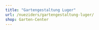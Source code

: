 ```yaml
---
title: "Gartengestaltung Luger"
url: /nueziders/gartengestaltung-luger/
shop: Garten-Center
---
```

